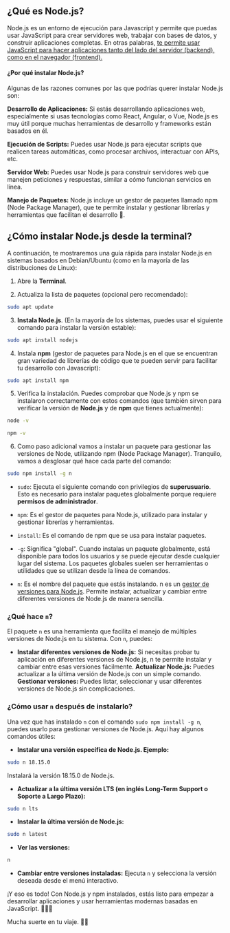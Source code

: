 ## ¿Qué es Node.js?

Node.js es un entorno de ejecución para Javascript y permite que puedas usar JavaScript para crear servidores web, trabajar con bases de datos, y construir aplicaciones completas. En otras palabras, <u>te permite usar JavaScript para hacer aplicaciones tanto del lado del servidor (backend), como en el navegador (frontend).</u>

#### ¿Por qué instalar Node.js?
Algunas de las razones comunes por las que podrías querer instalar Node.js son:

**Desarrollo de Aplicaciones:** Si estás desarrollando aplicaciones web, especialmente si usas tecnologías como React, Angular, o Vue, Node.js es muy útil porque muchas herramientas de desarrollo y frameworks están basados en él.

**Ejecución de Scripts:** Puedes usar Node.js para ejecutar scripts que realicen tareas automáticas, como procesar archivos, interactuar con APIs, etc.

**Servidor Web:** Puedes usar Node.js para construir servidores web que manejen peticiones y respuestas, similar a cómo funcionan servicios en línea.

**Manejo de Paquetes:** Node.js incluye un gestor de paquetes llamado npm (Node Package Manager), que te permite instalar y gestionar librerías y herramientas que facilitan el desarrollo :raised_hands:.

## **¿Cómo instalar Node.js desde la terminal?**
A continuación, te mostraremos una guía rápida para instalar Node.js en sistemas basados en Debian/Ubuntu (como en la mayoría de las distribuciones de Linux):

1. Abre la **Terminal**.

2. Actualiza la lista de paquetes (opcional pero recomendado):
```bash
sudo apt update
```
3. **Instala Node.js**. (En la mayoría de los sistemas, puedes usar el siguiente comando para instalar la versión estable):
```bash
sudo apt install nodejs
```

4. Instala **npm** (gestor de paquetes para Node.js en el que se encuentran gran variedad de librerías de código que te pueden servir para facilitar tu desarrollo con Javascript):
```bash
sudo apt install npm
```

5. Verifica la instalación. Puedes comprobar que Node.js y npm se instalaron correctamente con estos comandos (que también sirven para verificar la versión de **Node.js** y de **npm** que tienes actualmente):
```bash
node -v
```
```bash
npm -v
```

6. Como paso adicional vamos a instalar un paquete para gestionar las versiones de Node, utilizando npm (Node Package Manager). Tranquilo, vamos a desglosar qué hace cada parte del comando:

```bash
sudo npm install -g n
```
- `sudo`: Ejecuta el siguiente comando con privilegios de **superusuario**. Esto es necesario para instalar paquetes globalmente porque requiere **permisos de administrador**.

- `npm`: Es el gestor de paquetes para Node.js, utilizado para instalar y gestionar librerías y herramientas.

- `install`: Es el comando de npm que se usa para instalar paquetes.

- `-g`: Significa "global". Cuando instalas un paquete globalmente, está disponible para todos los usuarios y se puede ejecutar desde cualquier lugar del sistema. Los paquetes globales suelen ser herramientas o utilidades que se utilizan desde la línea de comandos.
- `n`: Es el nombre del paquete que estás instalando. n es un <u>gestor de versiones para Node.js</u>. Permite instalar, actualizar y cambiar entre diferentes versiones de Node.js de manera sencilla.

### ¿Qué hace `n`?
El paquete `n` es una herramienta que facilita el manejo de múltiples versiones de Node.js en tu sistema. Con `n`, puedes:

- **Instalar diferentes versiones de Node.js:** Si necesitas probar tu aplicación en diferentes versiones de Node.js, n te permite instalar y cambiar entre esas versiones fácilmente.
**Actualizar Node.js:** Puedes actualizar a la última versión de Node.js con un simple comando.
**Gestionar versiones:** Puedes listar, seleccionar y usar diferentes versiones de Node.js sin complicaciones.

### ¿Cómo usar `n` después de instalarlo?
Una vez que has instalado `n` con el comando `sudo npm install -g n`, puedes usarlo para gestionar versiones de Node.js. Aquí hay algunos comandos útiles:

- **Instalar una versión específica de Node.js. Ejemplo:**
```bash
sudo n 18.15.0
```
Instalará la versión 18.15.0 de Node.js.
- **Actualizar a la última versión LTS (en inglés Long-Term Support o Soporte a Largo Plazo):**
```bash
sudo n lts
```
- **Instalar la última versión de Node.js:**
```bash
sudo n latest
```
- **Ver las versiones:**
```bash
n
```
- **Cambiar entre versiones instaladas:** Ejecuta `n` y selecciona la versión deseada desde el menú interactivo.

¡Y eso es todo! Con Node.js y npm instalados, estás listo para empezar a desarrollar aplicaciones y usar herramientas modernas basadas en JavaScript. :clap::clap::clap:

Mucha suerte en tu viaje. :rocket::milky_way: